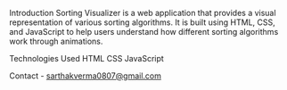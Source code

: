 Introduction
Sorting Visualizer is a web application that provides a visual representation of various sorting algorithms. It is built using HTML, CSS, and JavaScript to help users understand how different sorting algorithms work through animations.

Technologies Used
HTML
CSS
JavaScript

Contact - sarthakverma0807@gmail.com
